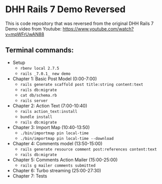 # DHH Rails 7 Demo Reversed
This is code repository that was reversed from the original DHH Rails 7 Demo video from Youtube: <https://www.youtube.com/watch?v=mpWFrUwAN88>

## Terminal commands:

 * Setup
   * `rbenv local 2.7.5`
   * `rails _7.0.1_ new demo`
 * Chapter 1: Basic Post Model (0:00-7:00)
   * `rails generate scaffold post title:string content:text`
   * `rails db:migrate`
   * `cat db/schema.rb`
   * `rails server`
 * Chapter 2: Action Text (7:00-10:40)
   * `rails action_text:install` 
   * `bundle install`
   * `rails db:migrate`
 * Chapter 3: Import Map (10:40-13:50)
   * `./bin/importmap pin local-time`
   * `./bin/importmap pin local-time --download`
 * Chapter 4: Comments model (13:50-15:00)
   * `rails generate resource comment post:references content:text`
   * `rails db:migrate`
 * Chapter 5: Comments Action Mailer (15:00-25:00)
   * `rails g mailer comments submitted`
 * Chapter 6: Turbo streaming (25:00-27:30)
 * Chapter 7: Tests